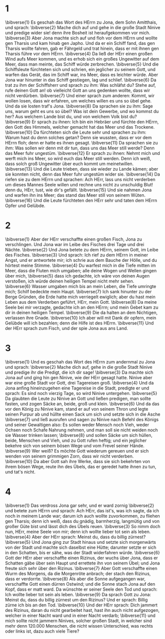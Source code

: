 # 1
\bibverse{1} Es geschah das Wort des HErrn zu Jona, dem Sohn Amitthais, und sprach: \bibverse{2} Mache dich auf und gehe in die große Stadt Ninive und predige wider sie! denn ihre Bosheit ist heraufgekommen vor mich. \bibverse{3} Aber Jona machte sich auf und floh vor dem HErrn und wollte gen Tharsis und kam hinab gen Japho. Und da er ein Schiff fand, das gen Tharsis wollte fahren, gab er Fährgeld und trat hinein, dass er mit ihnen gen Tharsis führe vor dem HErrn. \bibverse{4} Da ließ der HErr einen großen Wind aufs Meer kommen, und es erhob sich ein großes Ungewitter auf dem Meer, dass man meinte, das Schiff würde zerbrechen. \bibverse{5} Und die Schiffsleute fürchteten sich und schrien, ein jeglicher zu seinem Gott, und warfen das Gerät, das im Schiff war, ins Meer, dass es leichter würde. Aber Jona war hinunter in das Schiff gestiegen, lag und schlief. \bibverse{6} Da trat zu ihm der Schiffsherr und sprach zu ihm: Was schläfst du? Stehe auf, rufe deinen Gott an! ob vielleicht Gott an uns gedenken wollte, dass wir nicht verdürben. \bibverse{7} Und einer sprach zum anderen: Kommt, wir wollen losen, dass wir erfahren, um welches willen es uns so übel gehe. Und da sie losten traf's Jona. \bibverse{8} Da sprachen sie zu ihm: Sage uns, warum geht es uns so übel? Was ist dein Gewerbe, und wo kommst du her? Aus welchem Lande bist du, und von welchem Volk bist du? \bibverse{9} Er sprach zu ihnen: Ich bin ein Hebräer und fürchte den HErrn, den Gott des Himmels, welcher gemacht hat das Meer und das Trockene. \bibverse{10} Da fürchteten sich die Leute sehr und sprachen zu ihm: Warum hast du denn solches getan? Denn sie wussten, dass er vor dem HErrn floh; denn er hatte es ihnen gesagt. \bibverse{11} Da sprachen sie zu ihm: Was sollen wir denn mit dir tun, dass uns das Meer still werde? Denn das Meer fuhr ungestüm. \bibverse{12} Er sprach zu ihnen: Nehmt mich und werft mich ins Meer, so wird euch das Meer still werden. Denn ich weiß, dass solch groß Ungewitter über euch kommt um meinetwillen. \bibverse{13} Und die Leute trieben, dass sie wieder zu Lande kämen; aber sie konnten nicht, denn das Meer fuhr ungestüm wider sie. \bibverse{14} Da riefen sie zu dem HErrn und sprachen: Ach HErr, lass uns nicht verderben um dieses Mannes Seele willen und rechne uns nicht zu unschuldig Blut! denn du, HErr, tust, wie dir's gefällt. \bibverse{15} Und sie nahmen Jona und warfen ihn ins Meer; das stand das Meer still von seinem Wüten. \bibverse{16} Und die Leute fürchteten den HErr sehr und taten dem HErrn Opfer und Gelübde.
# 2
\bibverse{1} Aber der HErr verschaffte einen großen Fisch, Jona zu verschlingen. Und Jona war im Leibe des Fisches drei Tage und drei Nächte. \bibverse{2} Und Jona betete zu dem HErrn, seinem Gott, im Leibe des Fisches. \bibverse{3} Und sprach: Ich rief zu dem HErrn in meiner Angst, und er antwortete mir; ich schrie aus dem Bauche der Hölle, und du hörtest meine Stimme. \bibverse{4} Du warfest mich in die Tiefe mitten im Meer, dass die Fluten mich umgaben; alle deine Wogen und Wellen gingen über mich, \bibverse{5} dass ich gedachte, ich wäre von deinen Augen verstoßen, ich würde deinen heiligen Tempel nicht mehr sehen. \bibverse{6} Wasser umgaben mich bis an mein Leben, die Tiefe umringte mich; Schilf bedeckte mein Haupt. \bibverse{7} Ich sank hinunter zu der Berge Gründen, die Erde hatte mich verriegelt ewiglich; aber du hast mein Leben aus dem Verderben geführt, HErr, mein Gott. \bibverse{8} Da meine Seele bei mir verzagte, gedachte ich an den HErrn; und mein Gebet kam zu dir in deinen heiligen Tempel. \bibverse{9} Die da halten an dem Nichtigen, verlassen ihre Gnade. \bibverse{10} Ich aber will mit Dank dir opfern, mein Gelübde will ich bezahlen; denn die Hilfe ist des HErrn. \bibverse{11} Und der HErr sprach zum Fisch, und der spie Jona aus ans Land.
# 3
\bibverse{1} Und es geschah das Wort des HErrn zum andernmal zu Jona und sprach: \bibverse{2} Mache dich auf, gehe in die große Stadt Ninive und predige ihr die Predigt, die ich dir sage! \bibverse{3} Da machte sich Jona auf und ging hin gen Ninive, wie der HErr gesagt hatte. Ninive aber war eine große Stadt vor Gott, drei Tagereisen groß. \bibverse{4} Und da Jona anfing hineinzugehen eine Tagereise in die Stadt, predigte er und sprach: Es sind noch vierzig Tage, so wird Ninive untergehen. \bibverse{5} Da glaubten die Leute zu Ninive an Gott und ließen predigen, man sollte fasten, und zogen Säcke an, beide, groß und klein. \bibverse{6} Und da das vor den König zu Ninive kam, stand er auf von seinem Thron und legte seinen Purpur ab und hüllte einen Sack um sich und setzte sich in die Asche \bibverse{7} und ließ ausrufen und sagen zu Ninive nach Befehl des Königs und seiner Gewaltigen also: Es sollen weder Mensch noch Vieh, weder Ochsen noch Schafe Nahrung nehmen, und man soll sie nicht weiden noch sie Wasser trinken lassen; \bibverse{8} und sollen Säcke um sich hüllen, beide, Menschen und Vieh, und zu Gott rufen heftig; und ein jeglicher bekehre sich von seinem bösen Wege und vom Frevel seiner Hände. \bibverse{9} Wer weiß? Es möchte Gott wiederum gereuen und er sich wenden von seinem grimmigen Zorn, dass wir nicht verderben. \bibverse{10} Da aber Gott sah ihre Werke, dass sie sich bekehrten von ihrem bösen Wege, reute ihn des Übels, das er geredet hatte ihnen zu tun, und tat's nicht.
# 4
\bibverse{1} Das verdross Jona gar sehr, und er ward zornig \bibverse{2} und betete zum HErrn und sprach: Ach HErr, das ist's, was ich sagte, da ich noch in meinem Lande war; darum ich auch wollte zuvorkommen, zu fliehen gen Tharsis; denn ich weiß, dass du gnädig, barmherzig, langmütig und von großer Güte bist und lässt dich des Übels reuen. \bibverse{3} So nimm doch nun, HErr, meine Seele von mir; denn ich wollte lieber tot sein als leben. \bibverse{4} Aber der HErr sprach: Meinst du, dass du billig zürnest? \bibverse{5} Und Jona ging zur Stadt hinaus und setzte sich morgenwärts von der Stadt und machte sich daselbst eine Hütte; darunter setzte er sich in den Schatten, bis er sähe, was der Stadt widerfahren würde. \bibverse{6} Gott der HErr aber verschaffte einen Rizinus, der wuchs über Jona, dass er Schatten gäbe über sein Haupt und errettete ihn von seinem Übel; und Jona freute sich sehr über den Rizinus. \bibverse{7} Aber Gott verschaffte einen Wurm des Morgens, da die Morgenröte anbrach; der stach den Rizinus, dass er verdorrte. \bibverse{8} Als aber die Sonne aufgegangen war, verschaffte Gott einen dürren Ostwind; und die Sonne stach Jona auf den Kopf, dass er matt ward. Da wünschte er seiner Seele den Tod und sprach: Ich wollte lieber tot sein als leben. \bibverse{9} Da sprach Gott zu Jona: Meinst du, dass du billig zürnest um den Rizinus? Und er sprach: Billig zürne ich bis an den Tod. \bibverse{10} Und der HErr sprach: Dich jammert des Rizinus, daran du nicht gearbeitet hast, hast ihn auch nicht aufgezogen, welcher in einer Nacht ward und in einer Nacht verdarb; \bibverse{11} und mich sollte nicht jammern Ninives, solcher großen Stadt, in welcher sind mehr denn 120.000 Menschen, die nicht wissen Unterschied, was rechts oder links ist, dazu auch viele Tiere?